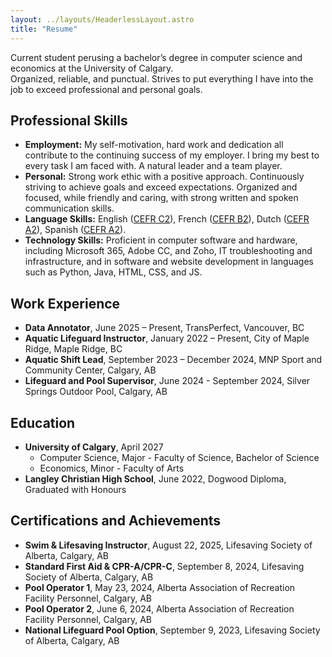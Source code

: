 ```yaml
---
layout: ../layouts/HeaderlessLayout.astro
title: "Resume"
---
```


Current student perusing a bachelor’s degree in computer science and economics at the University of Calgary.
<br>
Organized, reliable, and punctual. Strives to put everything I have into the job to exceed professional and personal goals.

## Professional Skills

-   **Employment:** My self-motivation, hard work and dedication all contribute to the continuing success of my employer. I bring my best to every task I am faced with. A natural leader and a team player.
-   **Personal:** Strong work ethic with a positive approach. Continuously striving to achieve goals and exceed expectations. Organized and focused, while friendly and caring, with strong written and spoken communication skills.
-   **Language Skills:** English ([CEFR C2](https://www.coe.int/en/web/common-european-framework-reference-languages/table-1-cefr-3.3-common-reference-levels-global-scale)), French ([CEFR B2](https://www.coe.int/en/web/common-european-framework-reference-languages/table-1-cefr-3.3-common-reference-levels-global-scale)), Dutch ([CEFR A2](https://www.coe.int/en/web/common-european-framework-reference-languages/table-1-cefr-3.3-common-reference-levels-global-scale)), Spanish ([CEFR A2](https://www.coe.int/en/web/common-european-framework-reference-languages/table-1-cefr-3.3-common-reference-levels-global-scale)).
-   **Technology Skills:** Proficient in computer software and hardware, including Microsoft 365, Adobe CC, and Zoho, IT troubleshooting and infrastructure, and in software and website development in languages such as Python, Java, HTML, CSS, and JS.

## Work Experience

-   **Data Annotator**, June 2025 – Present, TransPerfect, Vancouver, BC
-   **Aquatic Lifeguard Instructor**, January 2022 – Present, City of Maple Ridge, Maple Ridge, BC
-   **Aquatic Shift Lead**, September 2023 – December 2024, MNP Sport and Community Center, Calgary, AB
-   **Lifeguard and Pool Supervisor**, June 2024 - September 2024, Silver Springs Outdoor Pool, Calgary, AB

## Education

-   **University of Calgary**, April 2027
    - Computer Science, Major - Faculty of Science, Bachelor of Science
    - Economics, Minor - Faculty of Arts
-   **Langley Christian High School**, June 2022, Dogwood Diploma, Graduated with Honours

## Certifications and Achievements

-   **Swim & Lifesaving Instructor**, August 22, 2025, Lifesaving Society of Alberta, Calgary, AB
-   **Standard First Aid & CPR-A/CPR-C**, September 8, 2024, Lifesaving Society of Alberta, Calgary, AB
-   **Pool Operator 1**, May 23, 2024, Alberta Association of Recreation Facility Personnel, Calgary, AB
-   **Pool Operator 2**, June 6, 2024, Alberta Association of Recreation Facility Personnel, Calgary, AB
-   **National Lifeguard Pool Option**, September 9, 2023, Lifesaving Society of Alberta, Calgary, AB
